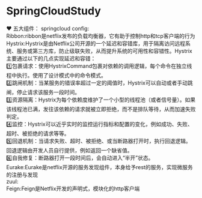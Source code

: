 # SpringCloudStudy
❤️
五大组件：
springcloud config:<br>
Ribbon:ribbon是netflix发布的负载均衡器，它有助于控制http和tcp客户端的行为<br>
Hystrix:Hystrix是由Netflix公司开源的一个延迟和容错库，用于隔离访问远程系统、服务或第三方库，防止级联失败，从而提升系统的可用性和容错性。Hystrix主要通过以下的几点实现延迟和容错：
        <br>1️⃣包裹请求：使用HystrixCommand包裹对依赖的调用逻辑，每个命令在独立线程中执行。使用了设计模式中的命令模式。
        <br>2️⃣跳闸机制：当某服务的错误率超过一定的阈值时，Hystrix可以自动或者手动跳闸，停止请求该服务一段时间。
        <br>3️⃣资源隔离：Hystrix为每个依赖度维护了一个小型的线程池（或者信号量）。如果该线程池已满，发往该依赖的请求就被立即拒绝，而不是排队等待，从而加速失败判定。
        <br>4️⃣监控：Hystrix可以近乎实时的监控运行指标和配置的变化，例如成功、失败、超时、被拒绝的请求等等。
        <br>5️⃣回退机制：当请求失败、超时、被拒绝、或当断路器打开时，执行回退逻辑。回退逻辑由开发人员自行提供，例如返回一个缺省值。
        <br>6️⃣自我修复：断路器打开一段时间后，会自动进入“半开”状态。<br>
Eurake:Eurake是netflix开源的服务发现组件，本身给予rest的服务，实现微服务的注册与发现<br>
zuul:<br>
Feign:Feign是Netflix开发的声明式，模块化的http客户端